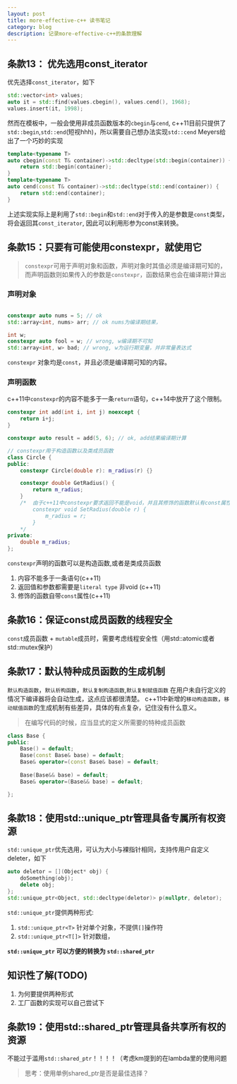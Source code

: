 ```yaml
---
layout: post
title: more-effective-c++ 读书笔记
category: blog
description: 记录more-effective-c++的条款理解
---
```


## 条款13： 优先选用const_iterator
优先选择`const_iterator`，如下
```c++
std::vector<int> values;
auto it = std::find(values.cbegin(), values.cend(), 1968);
values.insert(it, 1998);
```
 
 然而在模板中，一般会使用非成员函数版本的`cbegin`与`cend`, c++11目前只提供了`std::begin`,`std::end`(短视hhh)，所以需要自己想办法实现`std::cend`
 Meyers给出了一个巧妙的实现
```c++
template<typename T>
auto cbegin(const T& container)->std::decltype(std::begin(container)) {
	return std::begin(container);
}
template<typename T>
auto cend(const T& container)->std::decltype(std::end(container)) {
	return std::end(container);
}
```
上述实现实际上是利用了`std::begin`和`std::end`对于传入的是参数是`const`类型，将会返回其`const_iterator`, 因此可以利用形参为const来转换。


## 条款15：只要有可能使用constexpr，就使用它

> `constexpr`可用于声明对象和函数，声明对象时其值必须是编译期可知的，而声明函数则如果传入的参数是`constexpr`，函数结果也会在编译期计算出

### 声明对象
```c++

constexpr auto nums = 5; // ok
std::array<int, nums> arr; // ok nums为编译期结果，

int w;
constexpr auto fool = w; // wrong, w编译期不可知
std::array<int, w> bad; // wrong, w为运行期变量，并非常量表达式

```
`constexpr` 对象均是`const`，并且必须是编译期可知的内容。

### 声明函数

c++11中`constexpr`的内容不能多于一条`return`语句，c++14中放开了这个限制。
```c++
constexpr int add(int i, int j) noexcept {
	return i+j;
}

constexpr auto result = add(5, 6); // ok, add结果编译期计算

// constexpr用于构造函数以及类成员函数
class Circle {
public:
	constexpr Circle(double r): m_radius(r) {}

	constexpr double GetRadius() {
		return m_radius;
	}
	/*	由于c++11中constexpr要求返回不能是void，并且其修饰的函数默认有const属性，因此SetRadius不能是constexpr,c++14中没有这两个限制。
		constexpr void SetRadius(double r) {
			m_radius = r;
		}
	*/
private:
	double m_radius;
};
```
`constexpr`声明的函数可以是构造函数,或者是类成员函数

1. 内容不能多于一条语句(c++11)
2. 返回值和参数都需要是`literal type` 非void (c++11)
3. 修饰的函数自带`const`属性(c++11)



## 条款16：保证const成员函数的线程安全
`const`成员函数 + `mutable`成员时，需要考虑线程安全性（用std::atomic或者std::mutex保护）



## 条款17：默认特种成员函数的生成机制
`默认构造函数`，`默认析构函数`，`默认复制构造函数`,`默认复制赋值函数` 在用户未自行定义的情况下编译器将会自动生成，这点应该都很清楚。
c++11中新增的`移动构造函数`，`移动赋值函数`的生成机制有些差异，具体的有点复杂，记住没有什么意义。

>在编写代码的时候，应当显式的定义所需要的特种成员函数

```c++
class Base {
public:
	Base() = default;
	Base(const Base& base) = default;
	Base& operator=(const Base& base) = default;
	
	Base(Base&& base) = default;
	Base& operator=(Base&& base) = default;

};
```

## 条款18：使用std::unique_ptr管理具备专属所有权资源
`std::unique_ptr`优先选用，可认为大小与裸指针相同，支持传用户自定义deleter，如下

```c++
auto deletor = [](Object* obj) {
	doSomething(obj);
	delete obj;
};
std::unique_ptr<Object, std::decltype(deletor)> p(nullptr, deletor);
```
`std::unique_ptr`提供两种形式:
1. `std::unique_ptr<T>` 针对单个对象，不提供`[]`操作符
2. `std::unique_ptr<T[]>` 针对数组，

**`std::unique_ptr` 可以方便的转换为 `std::shared_ptr`**

## 知识性了解(TODO)
1. 为何要提供两种形式
2. 工厂函数的实现可以自己尝试下

## 条款19：使用std::shared_ptr管理具备共享所有权的资源
不能过于滥用`std::shared_ptr`！！！！（考虑km提到的在lambda里的使用问题
>思考：使用单例shared_ptr是否是最佳选择？
